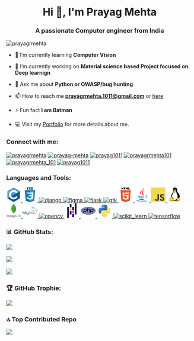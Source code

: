 <h1 align="center">Hi 👋, I'm Prayag Mehta</h1>
<h3 align="center">A passionate Computer engineer from India</h3>

<p align="left"> <img src="https://komarev.com/ghpvc/?username=prayagrmehta&label=Profile%20views&color=0e75b6&style=flat" alt="prayagrmehta" /> </p>

- 🌱 I’m currently learning **Computer Vision**

- 🔭 I’m currently working on **Material science based Project focused on Deep learnign**

- 💬 Ask me about **Python or OWASP/bug hunting**

- 📫 How to reach me **prayagrmehta.1011@gmail.com** or <a href="https://prayagmehta.onrender.com/contact/" target="blank">here</a>

- ⚡ Fun fact **I am Batman**

- 💻 Visit my <a href="https://prayagmehta.onrender.com/" target="blank">Portfolio</a> for more details about me.

<h3 align="left">Connect with me:</h3>
<p align="left">
<a href="https://twitter.com/prayagrmehta" target="blank"><img align="center" src="https://raw.githubusercontent.com/rahuldkjain/github-profile-readme-generator/master/src/images/icons/Social/twitter.svg" alt="prayagrmehta" height="30" width="40" /></a>
<a href="https://linkedin.com/in/prayag-mehta" target="blank"><img align="center" src="https://raw.githubusercontent.com/rahuldkjain/github-profile-readme-generator/master/src/images/icons/Social/linked-in-alt.svg" alt="prayag-mehta" height="30" width="40" /></a>
<a href="https://kaggle.com/prayag1011" target="blank"><img align="center" src="https://raw.githubusercontent.com/rahuldkjain/github-profile-readme-generator/master/src/images/icons/Social/kaggle.svg" alt="prayag1011" height="30" width="40" /></a>
<a href="https://www.codechef.com/users/prayagrmehta10" target="blank"><img align="center" src="https://cdn.jsdelivr.net/npm/simple-icons@3.1.0/icons/codechef.svg" alt="prayagrmehta101" height="30" width="40" /></a>
<a href="https://www.hackerrank.com/prayagrmehta_101" target="blank"><img align="center" src="https://raw.githubusercontent.com/rahuldkjain/github-profile-readme-generator/master/src/images/icons/Social/hackerrank.svg" alt="prayagrmehta_101" height="30" width="40" /></a>
<a href="https://www.leetcode.com/prayag1011" target="blank"><img align="center" src="https://raw.githubusercontent.com/rahuldkjain/github-profile-readme-generator/master/src/images/icons/Social/leet-code.svg" alt="prayag1011" height="30" width="40" /></a>
</p>

<h3 align="left">Languages and Tools:</h3>
<p align="left"> 
<a href="https://www.cprogramming.com/" target="_blank" rel="noreferrer"> <img src="https://raw.githubusercontent.com/devicons/devicon/master/icons/c/c-original.svg" alt="c" width="40" height="40"/> </a> 
<a href="https://www.w3schools.com/css/" target="_blank" rel="noreferrer"> <img src="https://raw.githubusercontent.com/devicons/devicon/master/icons/css3/css3-original-wordmark.svg" alt="css3" width="40" height="40"/> </a> 
<a href="https://www.djangoproject.com/" target="_blank" rel="noreferrer"> <img src="https://cdn.worldvectorlogo.com/logos/django.svg" alt="django" width="40" height="40"/> </a> 
<a href="https://www.figma.com/" target="_blank" rel="noreferrer"> <img src="https://www.vectorlogo.zone/logos/figma/figma-icon.svg" alt="figma" width="40" height="40"/> </a> 
<a href="https://flask.palletsprojects.com/" target="_blank" rel="noreferrer">
  <img src="https://upload.wikimedia.org/wikipedia/commons/thumb/3/3c/Flask_logo.svg/512px-Flask_logo.svg.png" alt="flask" width="40" height="40"/>
</a>
<a href="https://www.gtk.org/" target="_blank" rel="noreferrer"> <img src="https://upload.wikimedia.org/wikipedia/commons/7/71/GTK_logo.svg" alt="gtk" width="40" height="40"/> </a> 
<a href="https://www.w3.org/html/" target="_blank" rel="noreferrer"> <img src="https://raw.githubusercontent.com/devicons/devicon/master/icons/html5/html5-original-wordmark.svg" alt="html5" width="40" height="40"/> </a> 
<a href="https://www.java.com" target="_blank" rel="noreferrer"> <img src="https://raw.githubusercontent.com/devicons/devicon/master/icons/java/java-original.svg" alt="java" width="40" height="40"/> </a> 
<a href="https://developer.mozilla.org/en-US/docs/Web/JavaScript" target="_blank" rel="noreferrer"> <img src="https://raw.githubusercontent.com/devicons/devicon/master/icons/javascript/javascript-original.svg" alt="javascript" width="40" height="40"/> </a> 
<a href="https://www.linux.org/" target="_blank" rel="noreferrer"> <img src="https://raw.githubusercontent.com/devicons/devicon/master/icons/linux/linux-original.svg" alt="linux" width="40" height="40"/> </a> 
<a href="https://www.mongodb.com/" target="_blank" rel="noreferrer"> <img src="https://raw.githubusercontent.com/devicons/devicon/master/icons/mongodb/mongodb-original-wordmark.svg" alt="mongodb" width="40" height="40"/> </a> 
<a href="https://www.mysql.com/" target="_blank" rel="noreferrer"> <img src="https://raw.githubusercontent.com/devicons/devicon/master/icons/mysql/mysql-original-wordmark.svg" alt="mysql" width="40" height="40"/> </a> 
<a href="https://opencv.org/" target="_blank" rel="noreferrer"> <img src="https://www.vectorlogo.zone/logos/opencv/opencv-icon.svg" alt="opencv" width="40" height="40"/> </a> 
<a href="https://pandas.pydata.org/" target="_blank" rel="noreferrer"> <img src="https://raw.githubusercontent.com/devicons/devicon/2ae2a900d2f041da66e950e4d48052658d850630/icons/pandas/pandas-original.svg" alt="pandas" width="40" height="40"/> </a> 
<a href="https://www.php.net" target="_blank" rel="noreferrer"> <img src="https://raw.githubusercontent.com/devicons/devicon/master/icons/php/php-original.svg" alt="php" width="40" height="40"/> </a> 
<a href="https://www.python.org" target="_blank" rel="noreferrer"> <img src="https://raw.githubusercontent.com/devicons/devicon/master/icons/python/python-original.svg" alt="python" width="40" height="40"/> </a> 
<a href="https://scikit-learn.org/" target="_blank" rel="noreferrer"> <img src="https://upload.wikimedia.org/wikipedia/commons/0/05/Scikit_learn_logo_small.svg" alt="scikit_learn" width="40" height="40"/> </a> 
<a href="https://www.tensorflow.org" target="_blank" rel="noreferrer"> <img src="https://www.vectorlogo.zone/logos/tensorflow/tensorflow-icon.svg" alt="tensorflow" width="40" height="40"/> </a> 
  
</p>

<h3 align="left">📊 GitHub Stats:</h3>

![](https://github-readme-stats.vercel.app/api?username=prayagrmehta&theme=vue-dark&hide_border=false&include_all_commits=true&count_private=false)<br/>

![](https://github-readme-streak-stats.herokuapp.com/?user=prayagrmehta&theme=vue-dark&hide_border=false)<br/>

![](https://github-readme-stats.vercel.app/api/top-langs/?username=prayagrmehta&theme=vue-dark&hide_border=false&include_all_commits=true&count_private=false&layout=compact)

<h3 align="left">🏆 GitHub Trophie:</h3>

![](https://github-profile-trophy.vercel.app/?username=prayagrmehta&theme=tokyonight&no-frame=false&no-bg=false&margin-w=4)

<h3 align="left">🔝 Top Contributed Repo</h3>

![](https://github-contributor-stats.vercel.app/api?username=prayagrmehta&limit=5&theme=vue-dark&combine_all_yearly_contributions=true)

